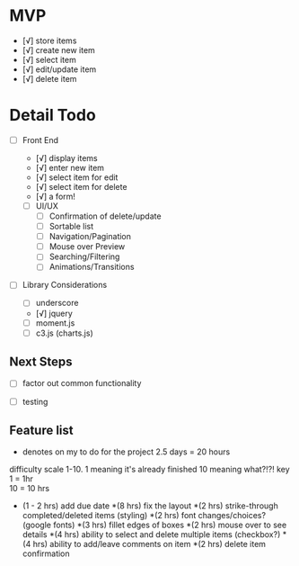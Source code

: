 # MVP
- [√] store items
 - [√] create new item
 - [√] select item
 - [√] edit/update item
 - [√] delete item


 # Detail Todo
 - [ ] Front End
   - [√] display items
   - [√] enter new item
   - [√] select item for edit
   - [√] select item for delete
   - [√] a form!

   - [ ] UI/UX
     - [ ] Confirmation of delete/update
     - [ ] Sortable list
     - [ ] Navigation/Pagination
     - [ ] Mouse over Preview
     - [ ] Searching/Filtering
     - [ ] Animations/Transitions

  - [ ] Library Considerations
    - [ ] underscore
    - [√] jquery
    - [ ] moment.js
    - [ ] c3.js (charts.js)

 ## Next Steps

  - [ ] factor out common functionality
  - [ ] testing


  ## Feature list
  * denotes on my to do for the project
  2.5 days = 20 hours

  difficulty scale 1-10. 1 meaning it's already finished 10 meaning what?!?!
  key 1 = 1hr  
  10 = 10 hrs

  * (1 - 2 hrs) add due date
  *(8 hrs) fix the layout
    *(2 hrs) strike-through completed/deleted items (styling)
    *(2 hrs) font changes/choices? (google fonts)
    *(3 hrs) fillet edges of boxes
  *(2 hrs) mouse over to see details
  *(4 hrs) ability to select and delete multiple items (checkbox?)
  *(4 hrs) ability to add/leave comments on item
  *(2 hrs) delete item confirmation

 
  
  









